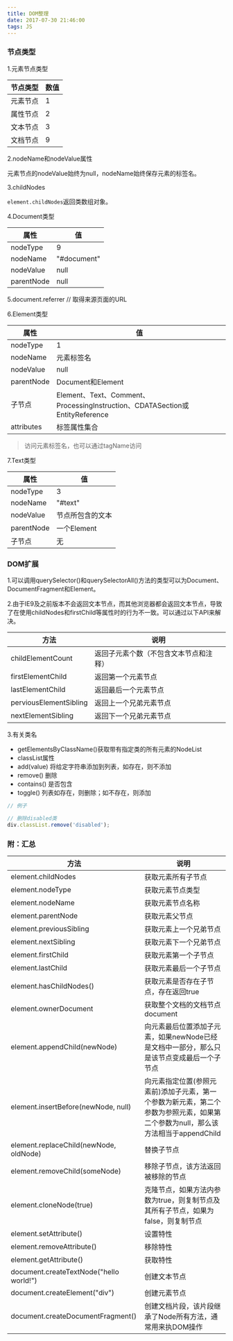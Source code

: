 ```yaml
---
title: DOM整理
date: 2017-07-30 21:46:00
tags: JS
---
```


### 节点类型

1.元素节点类型

|节点类型|数值|
|---|---|
|元素节点|1|
|属性节点|2|
|文本节点|3|
|文档节点|9|

2.nodeName和nodeValue属性

元素节点的nodeValue始终为null，nodeName始终保存元素的标签名。

3.childNodes

`element.childNodes`返回类数组对象。

4.Document类型

|属性|值|
|---|---|
|nodeType|9|
|nodeName|"#document"|
|nodeValue|null|
|parentNode|null|

5.document.referrer // 取得来源页面的URL

6.Element类型

|属性|值|
|---|---|
|nodeType|1|
|nodeName|元素标签名|
|nodeValue|null|
|parentNode|Document和Element|
|子节点|Element、Text、Comment、ProcessingInstruction、CDATASection或EntityReference|
|attributes|标签属性集合|

> 访问元素标签名，也可以通过tagName访问

7.Text类型

|属性|值|
|---|---|
|nodeType|3|
|nodeName|"#text"|
|nodeValue|节点所包含的文本|
|parentNode|一个Element|
|子节点|无|

### DOM扩展

1.可以调用querySelector()和querySelectorAll()方法的类型可以为Document、DocumentFragment和Element。

2.由于IE9及之前版本不会返回文本节点，而其他浏览器都会返回文本节点，导致了在使用childNodes和firstChild等属性时的行为不一致。可以通过以下API来解决。

|方法|说明|
|---|---|
|childElementCount|返回子元素个数（不包含文本节点和注释）|
|firstElementChild|返回第一个元素节点|
|lastElementChild|返回最后一个元素节点|
|perviousElementSibling|返回上一个兄弟元素节点|
|nextElementSibling|返回下一个兄弟元素节点|

3.有关类名

+ getElementsByClassName()获取带有指定类的所有元素的NodeList
+ classList属性
 + add(value) 将给定字符串添加到列表，如存在，则不添加
 + remove() 删除
 + contains() 是否包含
 + toggle() 列表如存在，则删除；如不存在，则添加

```js
// 例子

// 删除disabled类
div.classList.remove('disabled');
```

### 附：汇总

|方法|说明|
|---|---|
|element.childNodes|获取元素所有子节点|
|element.nodeType|获取元素节点类型|
|element.nodeName|获取元素节点名称|
|element.parentNode|获取元素父节点|
|element.previousSibling|获取元素上一个兄弟节点|
|element.nextSibling|获取元素下一个兄弟节点|
|element.firstChild|获取元素第一个子节点|
|element.lastChild|获取元素最后一个子节点|
|element.hasChildNodes()|获取元素是否存在子节点，存在返回true|
|element.ownerDocument|获取整个文档的文档节点document|
|element.appendChild(newNode)|向元素最后位置添加子元素，如果newNode已经是文档中一部分，那么只是该节点变成最后一个子节点|
|element.insertBefore(newNode, null)|向元素指定位置(参照元素前)添加子元素，第一个参数为新元素，第二个参数为参照元素，如果第二个参数为null，那么该方法相当于appendChild|
|element.replaceChild(newNode, oldNode)|替换子节点|
|element.removeChild(someNode)|移除子节点，该方法返回被移除的节点|
|element.cloneNode(true)|克隆节点，如果方法内参数为true，则复制节点及其所有子节点，如果为false，则复制节点|
|element.setAttribute()|设置特性|
|element.removeAttribute()|移除特性|
|element.getAttribute()|获取特性|
|document.createTextNode("hello world!")|创建文本节点|
|document.createElement("div")|创建元素节点|
|document.createDocumentFragment()|创建文档片段，该片段继承了Node所有方法，通常用来执DOM操作|